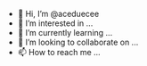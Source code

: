 - 👋 Hi, I’m @aceduecee
- 👀 I’m interested in ...
- 🌱 I’m currently learning ...
- 💞️ I’m looking to collaborate on ...
- 📫 How to reach me ...

<!---
aceduecee/aceduecee is a ✨ special ✨ repository because its `README.md` (this file) appears on your GitHub profile.
You can click the Preview link to take a look at your changes.
--->
